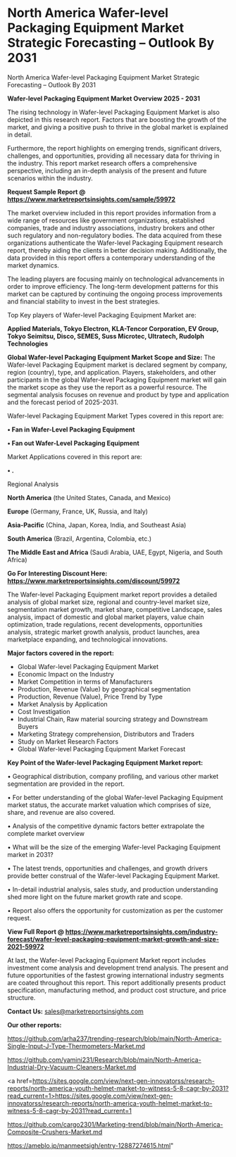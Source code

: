 # North America Wafer-level Packaging Equipment Market Strategic Forecasting – Outlook By 2031
 North America Wafer-level Packaging Equipment Market Strategic Forecasting – Outlook By 2031

<Strong> Wafer-level Packaging Equipment Market Overview 2025 - 2031</strong>

The rising technology in Wafer-level Packaging Equipment Market is also depicted in this research report. Factors that are boosting the growth of the market, and giving a positive push to thrive in the global market is explained in detail.

Furthermore, the report highlights on emerging trends, significant drivers, challenges, and opportunities, providing all necessary data for thriving in the industry. This report market research offers a comprehensive perspective, including an in-depth analysis of the present and future scenarios within the industry.

<strong>Request Sample Report @ <a href=https://www.marketreportsinsights.com/sample/59972>https://www.marketreportsinsights.com/sample/59972</a></strong>

The market overview included in this report provides information from a wide range of resources like government organizations, established companies, trade and industry associations, industry brokers and other such regulatory and non-regulatory bodies. The data acquired from these organizations authenticate the Wafer-level Packaging Equipment research report, thereby aiding the clients in better decision making. Additionally, the data provided in this report offers a contemporary understanding of the market dynamics.

The leading players are focusing mainly on technological advancements in order to improve efficiency. The long-term development patterns for this market can be captured by continuing the ongoing process improvements and financial stability to invest in the best strategies.

Top Key players of Wafer-level Packaging Equipment Market are:

<strong>Applied Materials, Tokyo Electron, KLA-Tencor Corporation, EV Group, Tokyo Seimitsu, Disco, SEMES, Suss Microtec, Ultratech, Rudolph Technologies</strong>

<strong><b>Global Wafer-level Packaging Equipment Market Scope and Size:</b></strong>
The Wafer-level Packaging Equipment market is declared segment by company, region (country), type, and application. Players, stakeholders, and other participants in the global Wafer-level Packaging Equipment market will gain the market scope as they use the report as a powerful resource. The segmental analysis focuses on revenue and product by type and application and the forecast period of 2025-2031.

Wafer-level Packaging Equipment Market Types covered in this report are:

<strong>• Fan in Wafer-Level Packaging Equipment

• Fan out Wafer-Level Packaging Equipment</strong>

Market Applications covered in this report are:

<strong>• .</strong> 

Regional Analysis

<strong>North America</strong> (the United States, Canada, and Mexico)

<strong>Europe</strong> (Germany, France, UK, Russia, and Italy)

<strong>Asia-Pacific</strong> (China, Japan, Korea, India, and Southeast Asia)

<strong>South America</strong> (Brazil, Argentina, Colombia, etc.)

<strong>The Middle East and Africa</strong> (Saudi Arabia, UAE, Egypt, Nigeria, and South Africa)

<strong>Go For Interesting Discount Here: <a href=https://www.marketreportsinsights.com/discount/59972>https://www.marketreportsinsights.com/discount/59972</a></strong>

The Wafer-level Packaging Equipment market report provides a detailed analysis of global market size, regional and country-level market size, segmentation market growth, market share, competitive Landscape, sales analysis, impact of domestic and global market players, value chain optimization, trade regulations, recent developments, opportunities analysis, strategic market growth analysis, product launches, area marketplace expanding, and technological innovations.

<strong><b>Major factors covered in the report:</b></strong>
<ul>
  <li>Global Wafer-level Packaging Equipment Market </li>
  <li>Economic Impact on the Industry</li>
  <li>Market Competition in terms of Manufacturers</li>
  <li>Production, Revenue (Value) by geographical segmentation</li>
  <li>Production, Revenue (Value), Price Trend by Type</li>
  <li>Market Analysis by Application</li>
  <li>Cost Investigation</li>
  <li>Industrial Chain, Raw material sourcing strategy and Downstream Buyers</li>
  <li>Marketing Strategy comprehension, Distributors and Traders</li>
  <li>Study on Market Research Factors</li>
  <li>Global Wafer-level Packaging Equipment Market Forecast</li>
</ul>

<strong><b>Key Point of the Wafer-level Packaging Equipment Market report:</b></strong>

• Geographical distribution, company profiling, and various other market segmentation are provided in the report.

• For better understanding of the global Wafer-level Packaging Equipment market status, the accurate market valuation which comprises of size, share, and revenue are also covered.

• Analysis of the competitive dynamic factors better extrapolate the complete market overview

• What will be the size of the emerging Wafer-level Packaging Equipment market in 2031?

• The latest trends, opportunities and challenges, and growth drivers provide better construal of the Wafer-level Packaging Equipment Market.

• In-detail industrial analysis, sales study, and production understanding shed more light on the future market growth rate and scope.

• Report also offers the opportunity for customization as per the customer request.

<strong><b>View Full Report @ <a href=https://www.marketreportsinsights.com/industry-forecast/wafer-level-packaging-equipment-market-growth-and-size-2021-59972>https://www.marketreportsinsights.com/industry-forecast/wafer-level-packaging-equipment-market-growth-and-size-2021-59972</a></b></strong>


At last, the Wafer-level Packaging Equipment Market report includes investment come analysis and development trend analysis. The present and future opportunities of the fastest growing international industry segments are coated throughout this report. This report additionally presents product specification, manufacturing method, and product cost structure, and price structure.

<strong>Contact Us:</strong>
sales@marketreportsinsights.com

<strong>Our other reports:</strong>

<a href=https://github.com/arha237/trending-research/blob/main/North-America-Single-Input-J-Type-Thermometers-Market.md>https://github.com/arha237/trending-research/blob/main/North-America-Single-Input-J-Type-Thermometers-Market.md</a>

<a href=https://github.com/yamini231/Research/blob/main/North-America-Industrial-Dry-Vacuum-Cleaners-Market.md>https://github.com/yamini231/Research/blob/main/North-America-Industrial-Dry-Vacuum-Cleaners-Market.md</a>

<a href=https://sites.google.com/view/next-gen-innovatorss/research-reports/north-america-youth-helmet-market-to-witness-5-8-cagr-by-2031?read_current=1>https://sites.google.com/view/next-gen-innovatorss/research-reports/north-america-youth-helmet-market-to-witness-5-8-cagr-by-2031?read_current=1</a>

<a href=https://github.com/cargo2301/Marketing-trend/blob/main/North-America-Composite-Crushers-Market.md>https://github.com/cargo2301/Marketing-trend/blob/main/North-America-Composite-Crushers-Market.md</a>

<a href=https://ameblo.jp/manmeetsigh/entry-12887274615.html>https://ameblo.jp/manmeetsigh/entry-12887274615.html</a>"
